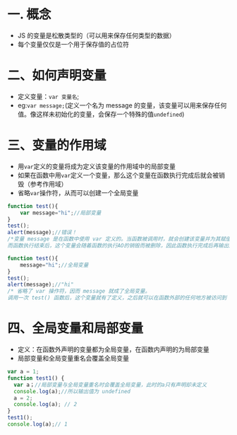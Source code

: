 # 一. 概念
- JS 的变量是松散类型的（可以用来保存任何类型的数据）
- 每个变量仅仅是一个用于保存值的占位符

# 二、如何声明变量
- 定义变量：`var 变量名`;
- eg:`var message;`(定义一个名为 message 的变量，该变量可以用来保存任何值。像这样未初始化的变量，会保存一个特殊的值`undefined`)

# 三、变量的作用域
- 用`var`定义的变量将成为定义该变量的作用域中的局部变量
- 如果在函数中用`var`定义一个变量，那么这个变量在函数执行完成后就会被销毁（参考作用域）
- 省略`var`操作符，从而可以创建一个全局变量

```js
function test(){
	var message="hi";//局部变量
}
test();
alert(message);//错误！
/*变量 message 是在函数中使用 var 定义的。当函数被调用时，就会创建该变量并为其赋值。
而函数执行结束后，这个变量会随着函数的执行AO的销毁而被删除，因此函数执行完成后再输出这个变量就会导致错误 --> 参考作用域章节*/
```
```js
function test(){
	message="hi";//全局变量
}
test();
alert(message);//"hi"
/* 省略了 var 操作符，因而 message 就成了全局变量。
调用一次 test() 函数后，这个变量就有了定义，之后就可以在函数外部的任何地方被访问到 */

```

# 四、全局变量和局部变量
- 定义：在函数外声明的变量都为全局变量，在函数内声明的为局部变量
- 局部变量和全局变量重名会覆盖全局变量

```js
var a = 1;
function test1() {
  var a；//局部变量与全局变量重名时会覆盖全局变量，此时的a只有声明却未定义
  console.log(a);//所以输出值为 undefined
  a = 2;
  console.log(a); // 2
}
test1();
console.log(a);// 1
```
